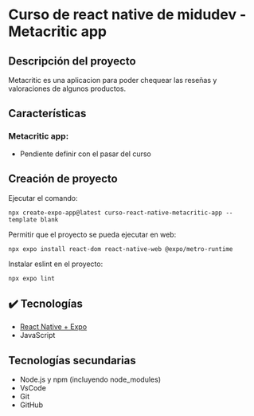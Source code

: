 # Curso de react native de midudev - Metacritic app

## Descripción del proyecto

Metacritic es una aplicacion para poder chequear las reseñas y valoraciones de algunos productos.

## Características

### Metacritic app:

- Pendiente definir con el pasar del curso

## Creación de proyecto

Ejecutar el comando:

    npx create-expo-app@latest curso-react-native-metacritic-app --template blank

Permitir que el proyecto se pueda ejecutar en web:

    npx expo install react-dom react-native-web @expo/metro-runtime

Instalar eslint en el proyecto:

    npx expo lint

## ✔️ Tecnologías

- [React Native + Expo](https://reactnative.dev/)
- JavaScript

## Tecnologías secundarias

- Node.js y npm (incluyendo node_modules)
- VsCode
- Git
- GitHub
